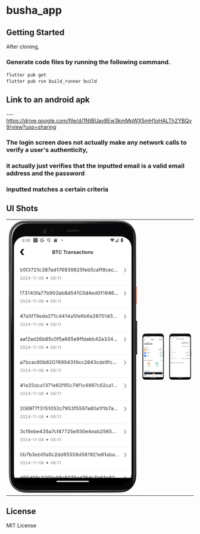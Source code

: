 # busha_app

## Getting Started

After cloning,

### Generate code files by running the following command.

```bash
flutter pub get
flutter pub run build_runner build
```

## Link to an android apk
--- https://drive.google.com/file/d/1NtBUav8Ew3kmMpWX5mH1oHALTh2YBQy9/view?usp=sharing

### The login screen does not actually make any network calls to verify a user's authenticity, 
### it actually just verifies that the inputted email is a valid email address and the password 
### inputted matches a certain criteria

## UI Shots
<div style="text-align: center">
  <table>
    <tr>
      <td style="text-align: center">
        <img src="./screenshots/btc_transactions.png" width="1178" />
      </td>
      <td style="text-align: center">
        <img src="./screenshots/home-screen.png" width="200" />
      </td>
      <td style="text-align: center">
        <img src="./screenshots/transaction_detail.png" width="200" />
      </td>
    </tr>
  </table>
</div>

## License

MIT License

